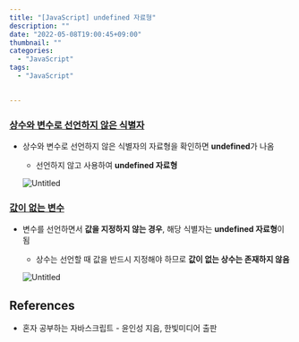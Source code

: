 ```yaml
---
title: "[JavaScript] undefined 자료형"
description: ""
date: "2022-05-08T19:00:45+09:00"
thumbnail: ""
categories:
  - "JavaScript"
tags:
  - "JavaScript"
 

---
```

<!--more-->

### <u>상수와 변수로 선언하지 않은 식별자</u>

- 상수와 변수로 선언하지 않은 식별자의 자료형을 확인하면 **undefined**가 나옴
    - 선언하지 않고 사용하여 **undefined 자료형**

  ![Untitled](/images/lang_javascript/study/JavaScript_undefined_자료형/Untitled.png)

### <u>값이 없는 변수</u>

- 변수를 선언하면서 **값을 지정하지 않는 경우**, 해당 식별자는 **undefined 자료형**이 됨
    - 상수는 선언할 때 값을 반드시 지정해야 하므로 **값이 없는 상수는 존재하지 않음**

  ![Untitled](/images/lang_javascript/study/JavaScript_undefined_자료형/Untitled%201.png)

## References

- 혼자 공부하는 자바스크립트 - 윤인성 지음, 한빛미디어 출판